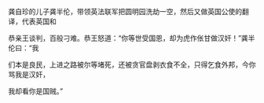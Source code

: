 龚自珍的儿子龚半伦，带领英法联军把圆明园洗劫一空，然后又做英国公使的翻译，代表英国和

恭亲王谈判，百般刁难。恭王怒道：“你等世受国恩，却为虎作伥甘做汉奸！”龚半伦曰：“我

们本是良民，上进之路被尔等堵死，还被贪官盘剥衣食不全，只得乞食外邦，今你骂我是汉奸，

我却看你是国贼。”